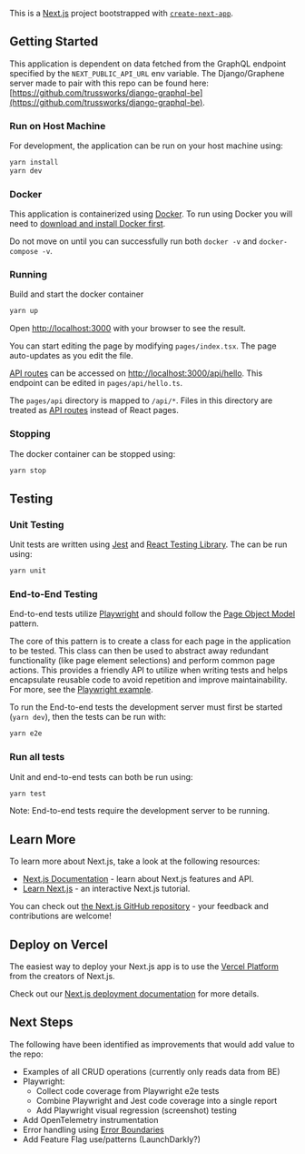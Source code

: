 This is a [Next.js](https://nextjs.org/) project bootstrapped with [`create-next-app`](https://github.com/vercel/next.js/tree/canary/packages/create-next-app).

## Getting Started

This application is dependent on data fetched from the GraphQL endpoint specified by the `NEXT_PUBLIC_API_URL` env variable. The Django/Graphene server made to pair with this repo can be found here: [https://github.com/trussworks/django-graphql-be](https://github.com/trussworks/django-graphql-be).

### Run on Host Machine

For development, the application can be run on your host machine using:

```bash
yarn install
yarn dev
```

### Docker

This application is containerized using [Docker](https://www.docker.com). To run using Docker you will need to [download and install Docker first](https://docs.docker.com/desktop/mac/install/).

Do not move on until you can successfully run both `docker -v` and `docker-compose -v`.

### Running

Build and start the docker container

```bash
yarn up
```

Open [http://localhost:3000](http://localhost:3000) with your browser to see the result.

You can start editing the page by modifying `pages/index.tsx`. The page auto-updates as you edit the file.

[API routes](https://nextjs.org/docs/api-routes/introduction) can be accessed on [http://localhost:3000/api/hello](http://localhost:3000/api/hello). This endpoint can be edited in `pages/api/hello.ts`.

The `pages/api` directory is mapped to `/api/*`. Files in this directory are treated as [API routes](https://nextjs.org/docs/api-routes/introduction) instead of React pages.

### Stopping

The docker container can be stopped using:

```bash
yarn stop
```

## Testing

### Unit Testing

Unit tests are written using [Jest](https://jestjs.io/) and [React Testing Library](https://testing-library.com/docs/react-testing-library/intro/). The can be run using:

```bash
yarn unit
```

### End-to-End Testing

End-to-end tests utilize [Playwright](https://playwright.dev/) and should follow the [Page Object Model](https://playwright.dev/docs/pom/) pattern.

The core of this pattern is to create a class for each page in the application to be tested. This class can then be used to abstract away redundant functionality (like page element selections) and perform common page actions. This provides a friendly API to utilize when writing tests and helps encapsulate reusable code to avoid repetition and improve maintainability. For more, see the [Playwright example](https://playwright.dev/docs/test-pom).

To run the End-to-end tests the development server must first be started (`yarn dev`), then the tests can be run with:

```bash
yarn e2e
```

### Run all tests

Unit and end-to-end tests can both be run using:

```bash
yarn test
```

Note: End-to-end tests require the development server to be running.

## Learn More

To learn more about Next.js, take a look at the following resources:

- [Next.js Documentation](https://nextjs.org/docs) - learn about Next.js features and API.
- [Learn Next.js](https://nextjs.org/learn) - an interactive Next.js tutorial.

You can check out [the Next.js GitHub repository](https://github.com/vercel/next.js/) - your feedback and contributions are welcome!

## Deploy on Vercel

The easiest way to deploy your Next.js app is to use the [Vercel Platform](https://vercel.com/new?utm_medium=default-template&filter=next.js&utm_source=create-next-app&utm_campaign=create-next-app-readme) from the creators of Next.js.

Check out our [Next.js deployment documentation](https://nextjs.org/docs/deployment) for more details.

## Next Steps

The following have been identified as improvements that would add value to the repo:

- Examples of all CRUD operations (currently only reads data from BE)
- Playwright:
  - Collect code coverage from Playwright e2e tests
  - Combine Playwright and Jest code coverage into a single report
  - Add Playwright visual regression (screenshot) testing
- Add OpenTelemetry instrumentation
- Error handling using [Error Boundaries](https://reactjs.org/docs/error-boundaries.html)
- Add Feature Flag use/patterns (LaunchDarkly?)
